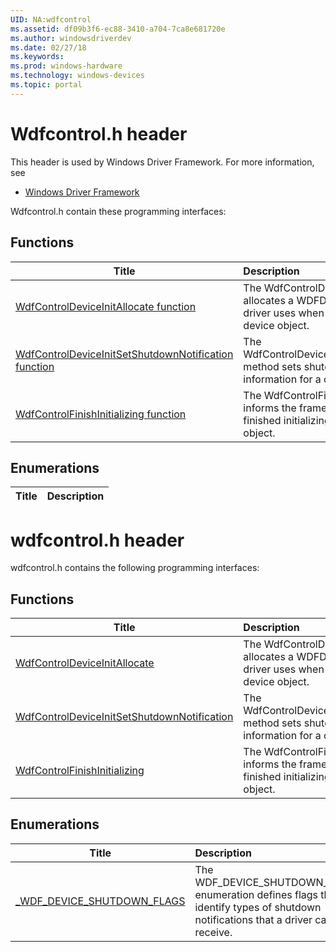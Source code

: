 ```yaml
---
UID: NA:wdfcontrol
ms.assetid: df09b3f6-ec88-3410-a704-7ca8e681720e
ms.author: windowsdriverdev
ms.date: 02/27/18
ms.keywords: 
ms.prod: windows-hardware
ms.technology: windows-devices
ms.topic: portal
---
```


# Wdfcontrol.h header



This header is used by Windows Driver Framework. For more information, see
- [Windows Driver Framework](../_wdf/index.md)

Wdfcontrol.h contain these programming interfaces:


## Functions

| Title   | Description   |
| ---- |:---- |
| [WdfControlDeviceInitAllocate function](nf-wdfcontrol-wdfcontroldeviceinitallocate.md) | The WdfControlDeviceInitAllocate method allocates a WDFDEVICE_INIT structure that a driver uses when creating a new control device object. |
| [WdfControlDeviceInitSetShutdownNotification function](nf-wdfcontrol-wdfcontroldeviceinitsetshutdownnotification.md) | The WdfControlDeviceInitSetShutdownNotification method sets shutdown notification information for a control device object. |
| [WdfControlFinishInitializing function](nf-wdfcontrol-wdfcontrolfinishinitializing.md) | The WdfControlFinishInitializing method informs the framework that a driver has finished initializing a specified control device object. |

## Enumerations

| Title   | Description   |
| ---- |:----

# wdfcontrol.h header



wdfcontrol.h contains the following programming interfaces:





## Functions
| Title | Description |
| ---- |:---- |
| [WdfControlDeviceInitAllocate](nf-wdfcontrol-wdfcontroldeviceinitallocate.md) | The WdfControlDeviceInitAllocate method allocates a WDFDEVICE_INIT structure that a driver uses when creating a new control device object. |
| [WdfControlDeviceInitSetShutdownNotification](nf-wdfcontrol-wdfcontroldeviceinitsetshutdownnotification.md) | The WdfControlDeviceInitSetShutdownNotification method sets shutdown notification information for a control device object. |
| [WdfControlFinishInitializing](nf-wdfcontrol-wdfcontrolfinishinitializing.md) | The WdfControlFinishInitializing method informs the framework that a driver has finished initializing a specified control device object. |




## Enumerations
| Title | Description |
| ---- |:---- |
| [_WDF_DEVICE_SHUTDOWN_FLAGS](ne-wdfcontrol-_wdf_device_shutdown_flags.md) | The WDF_DEVICE_SHUTDOWN_FLAGS enumeration defines flags that identify types of shutdown notifications that a driver can receive. |